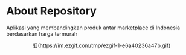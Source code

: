 # About Repository
Aplikasi yang membandingkan produk antar marketplace di Indonesia berdasarkan harga termurah

<p align="center">
  ![](https://im.ezgif.com/tmp/ezgif-1-e6a40236a47b.gif)
</p>
